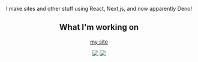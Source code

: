 <div class="container" align="center">
   <p>I make sites and other stuff using React, Next.js, and now apparently Deno!</p>
   <h2>What I'm working on</h2>
   <a href="https://fish.solar" target="_blank">
      <p>my site
      <p>
   </a>
<tr>
<td>
   <img src="https://github-readme-stats.vercel.app/api?username=rpxs&theme=chartreuse-dark&count_private=true" />
</td>
<td>
<img src="https://github-readme-streak-stats.herokuapp.com/?user=rpxs&theme=dark"/>
   </td>
   </tr>
</div>
